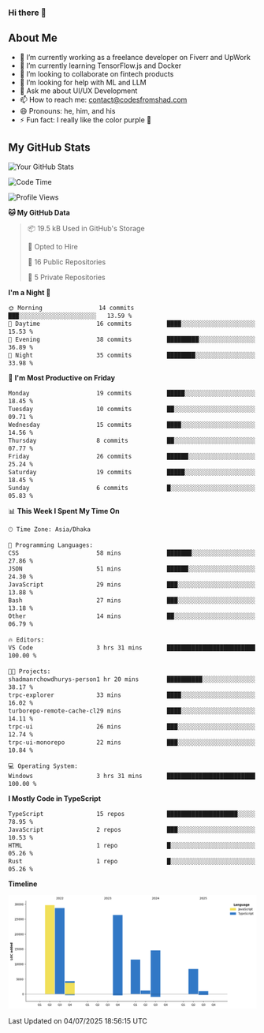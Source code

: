 ### Hi there 👋

## About Me
- 🔭 I’m currently working as a freelance developer on Fiverr and UpWork
- 🌱 I’m currently learning TensorFlow.js and Docker
- 👯 I’m looking to collaborate on fintech products
- 🤔 I’m looking for help with ML and LLM
- 💬 Ask me about UI/UX Development
- 📫 How to reach me: contact@codesfromshad.com
- 😄 Pronouns: he, him, and his
- ⚡ Fun fact: I really like the color purple 💜

## My GitHub Stats

![Your GitHub Stats](https://github-readme-stats.vercel.app/api?username=codesfromshad&show_icons=true&theme=midnight-purple)

<!--START_SECTION:waka-->
![Code Time](http://img.shields.io/badge/Code%20Time-872%20hrs%2021%20mins-blue)

![Profile Views](http://img.shields.io/badge/Profile%20Views-0-blue)

**🐱 My GitHub Data** 

> 📦 19.5 kB Used in GitHub's Storage 
 > 
> 💼 Opted to Hire
 > 
> 📜 16 Public Repositories 
 > 
> 🔑 5 Private Repositories 
 > 
**I'm a Night 🦉** 

```text
🌞 Morning                14 commits          ███░░░░░░░░░░░░░░░░░░░░░░   13.59 % 
🌆 Daytime                16 commits          ████░░░░░░░░░░░░░░░░░░░░░   15.53 % 
🌃 Evening                38 commits          █████████░░░░░░░░░░░░░░░░   36.89 % 
🌙 Night                  35 commits          ████████░░░░░░░░░░░░░░░░░   33.98 % 
```
📅 **I'm Most Productive on Friday** 

```text
Monday                   19 commits          █████░░░░░░░░░░░░░░░░░░░░   18.45 % 
Tuesday                  10 commits          ██░░░░░░░░░░░░░░░░░░░░░░░   09.71 % 
Wednesday                15 commits          ████░░░░░░░░░░░░░░░░░░░░░   14.56 % 
Thursday                 8 commits           ██░░░░░░░░░░░░░░░░░░░░░░░   07.77 % 
Friday                   26 commits          ██████░░░░░░░░░░░░░░░░░░░   25.24 % 
Saturday                 19 commits          █████░░░░░░░░░░░░░░░░░░░░   18.45 % 
Sunday                   6 commits           █░░░░░░░░░░░░░░░░░░░░░░░░   05.83 % 
```


📊 **This Week I Spent My Time On** 

```text
🕑︎ Time Zone: Asia/Dhaka

💬 Programming Languages: 
CSS                      58 mins             ███████░░░░░░░░░░░░░░░░░░   27.86 % 
JSON                     51 mins             ██████░░░░░░░░░░░░░░░░░░░   24.30 % 
JavaScript               29 mins             ███░░░░░░░░░░░░░░░░░░░░░░   13.88 % 
Bash                     27 mins             ███░░░░░░░░░░░░░░░░░░░░░░   13.18 % 
Other                    14 mins             ██░░░░░░░░░░░░░░░░░░░░░░░   06.79 % 

🔥 Editors: 
VS Code                  3 hrs 31 mins       █████████████████████████   100.00 % 

🐱‍💻 Projects: 
shadmanrchowdhurys-person1 hr 20 mins        ██████████░░░░░░░░░░░░░░░   38.17 % 
trpc-explorer            33 mins             ████░░░░░░░░░░░░░░░░░░░░░   16.02 % 
turborepo-remote-cache-cl29 mins             ████░░░░░░░░░░░░░░░░░░░░░   14.11 % 
trpc-ui                  26 mins             ███░░░░░░░░░░░░░░░░░░░░░░   12.74 % 
trpc-ui-monorepo         22 mins             ███░░░░░░░░░░░░░░░░░░░░░░   10.84 % 

💻 Operating System: 
Windows                  3 hrs 31 mins       █████████████████████████   100.00 % 
```

**I Mostly Code in TypeScript** 

```text
TypeScript               15 repos            ████████████████████░░░░░   78.95 % 
JavaScript               2 repos             ███░░░░░░░░░░░░░░░░░░░░░░   10.53 % 
HTML                     1 repo              █░░░░░░░░░░░░░░░░░░░░░░░░   05.26 % 
Rust                     1 repo              █░░░░░░░░░░░░░░░░░░░░░░░░   05.26 % 
```



**Timeline**

![Lines of Code chart](https://raw.githubusercontent.com/codesfromshad/codesfromshad/main/assets/bar_graph.png)


 Last Updated on 04/07/2025 18:56:15 UTC
<!--END_SECTION:waka-->

<!--
**codesfromshad/codesfromshad** is a ✨ _special_ ✨ repository because its `README.md` (this file) appears on your GitHub profile.

Here are some ideas to get you started:

- 🔭 I’m currently working on ...
- 🌱 I’m currently learning ...
- 👯 I’m looking to collaborate on ...
- 🤔 I’m looking for help with ...
- 💬 Ask me about ...
- 📫 How to reach me: ...
- 😄 Pronouns: ...
- ⚡ Fun fact: ...
-->

